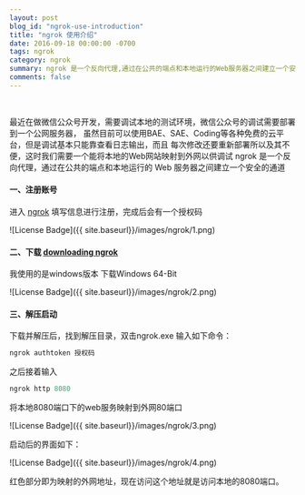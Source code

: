 ```yaml
---
layout: post
blog_id: "ngrok-use-introduction"
title: "ngrok 使用介绍"
date: 2016-09-18 00:00:00 -0700
tags: ngrok
category: ngrok
summary: ngrok 是一个反向代理,通过在公共的端点和本地运行的Web服务器之间建立一个安全的通道
comments: false
---
```

<br>

最近在做微信公众号开发，需要调试本地的测试环境，微信公众号的调试需要部署到一个公网服务器，
虽然目前可以使用BAE、SAE、Coding等各种免费的云平台，但是调试基本只能靠查看日志输出，而且
每次修改还要重新部署所以及其不便，这时我们需要一个能将本地的Web网站映射到外网以供调试
ngrok 是一个反向代理，通过在公共的端点和本地运行的 Web 服务器之间建立一个安全的通道

#### 一、注册账号

进入 <a href="https://ngrok.com/">ngrok</a> 填写信息进行注册，完成后会有一个授权码

![License Badge]({{ site.baseurl}}/images/ngrok/1.png)

#### 二、下载 <a href="https://ngrok.com/download">downloading ngrok</a>

我使用的是windows版本 下载Windows 64-Bit

![License Badge]({{ site.baseurl}}/images/ngrok/2.png)

#### 三、解压启动

下载并解压后，找到解压目录，双击ngrok.exe 输入如下命令：

```java
ngrok authtoken 授权码
```

之后接着输入

```java
ngrok http 8080
```

将本地8080端口下的web服务映射到外网80端口

![License Badge]({{ site.baseurl}}/images/ngrok/3.png)

启动后的界面如下：

![License Badge]({{ site.baseurl}}/images/ngrok/4.png)

红色部分即为映射的外网地址，现在访问这个地址就是访问本地的8080端口。

